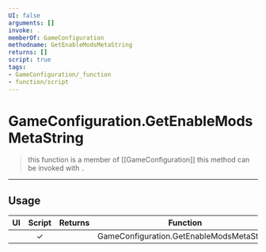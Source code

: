 ```yaml
---
UI: false
arguments: []
invoke: .
memberOf: GameConfiguration
methodname: GetEnableModsMetaString
returns: []
script: true
tags:
- GameConfiguration/_function
- function/script
---
```

# GameConfiguration.GetEnableModsMetaString
> this function is a member of [[GameConfiguration]]
> this method can be invoked with `.`
-----
## Usage
|  UI | Script | Returns | Function | Arguments |
|:---:|:------:|-------:|:--------:|:---------|
| |✓||GameConfiguration.GetEnableModsMetaString||
